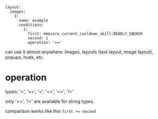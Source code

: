 ```
layout:
  images:
    1:
      name: example
      conditions:
        1:
          first: mmocore_current_cooldown_skill:DEADLY_SQUASH
          second: 1
          operation: '>='
```
can use it almost anywhere: images, layouts (text layout, image layout), popups, huds, etc.

# operation
types: '>', '>=', '<', '<=', '==', '!='

only '==', '!=' are available for string types.

comparison works like this `first >= second`
